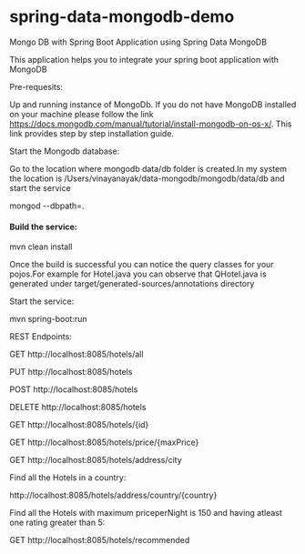 # spring-data-mongodb-demo

Mongo DB with Spring Boot Application using Spring Data MongoDB 

This application helps you to integrate your spring boot application with MongoDB

Pre-requesits:

Up and running instance of MongoDb. If you do not have MongoDB installed on your machine please follow the link https://docs.mongodb.com/manual/tutorial/install-mongodb-on-os-x/. This link provides step by step installation guide.

Start the Mongodb database:

Go to the location where mongodb data/db folder is created.In my system the location is /Users/vinayanayak/data-mongodb/mongodb/data/db and start the service

mongod --dbpath=.

#### Build the service:

mvn clean install

Once the build is successful you can notice the query classes for your pojos.For example for Hotel.java you can observe that QHotel.java is generated under target/generated-sources/annotations directory

Start the service:

mvn spring-boot:run

REST Endpoints:

GET http://localhost:8085/hotels/all

PUT http://localhost:8085/hotels

POST http://localhost:8085/hotels

DELETE http://localhost:8085/hotels

GET http://localhost:8085/hotels/{id}

GET http://localhost:8085/hotels/price/{maxPrice}

GET http://localhost:8085/hotels/address/city

Find all the Hotels in a country:

http://localhost:8085/hotels/address/country/{country}

Find all the Hotels with maximum priceperNight is 150 and having atleast one rating greater than 5:

GET http://localhost:8085/hotels/recommended
